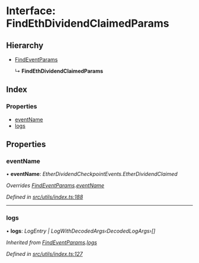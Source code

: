# Interface: FindEthDividendClaimedParams

## Hierarchy

- [FindEventParams](_utils_index_.findeventparams.md)

  ↳ **FindEthDividendClaimedParams**

## Index

### Properties

- [eventName](_utils_index_.findethdividendclaimedparams.md#eventname)
- [logs](_utils_index_.findethdividendclaimedparams.md#logs)

## Properties

### eventName

• **eventName**: _EtherDividendCheckpointEvents.EtherDividendClaimed_

_Overrides [FindEventParams](_utils_index_.findeventparams.md).[eventName](_utils_index_.findeventparams.md#eventname)_

_Defined in [src/utils/index.ts:188](https://github.com/PolymathNetwork/polymath-sdk/blob/660aba8/src/utils/index.ts#L188)_

---

### logs

• **logs**: _LogEntry | LogWithDecodedArgs‹DecodedLogArgs›[]_

_Inherited from [FindEventParams](_utils_index_.findeventparams.md).[logs](_utils_index_.findeventparams.md#logs)_

_Defined in [src/utils/index.ts:127](https://github.com/PolymathNetwork/polymath-sdk/blob/660aba8/src/utils/index.ts#L127)_
